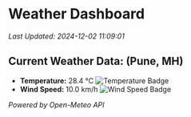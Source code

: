 
# Weather Dashboard

_Last Updated: 2024-12-02 11:09:01_

## Current Weather Data: (Pune, MH)
- **Temperature:** 28.4 °C ![Temperature Badge](https://img.shields.io/badge/Temperature-Medium%20Temp-green)
- **Wind Speed:** 10.0 km/h ![Wind Speed Badge](https://img.shields.io/badge/Wind%20Speed-Low%20Wind-blue)

*Powered by Open-Meteo API*
